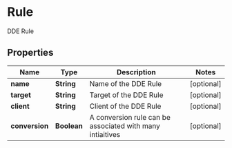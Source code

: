 

# Rule

DDE Rule

## Properties

| Name | Type | Description | Notes |
|------------ | ------------- | ------------- | -------------|
|**name** | **String** | Name of the DDE Rule |  [optional] |
|**target** | **String** | Target of the DDE Rule |  [optional] |
|**client** | **String** | Client of the DDE Rule |  [optional] |
|**conversion** | **Boolean** | A conversion rule can be associated with many intiaitives |  [optional] |



